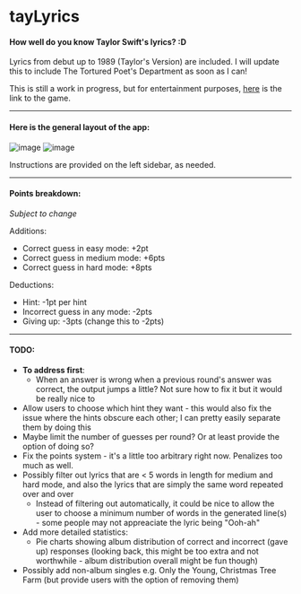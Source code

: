 # tayLyrics

#### How well do you know Taylor Swift's lyrics? :D

Lyrics from debut up to 1989 (Taylor's Version) are included. I will update this to include The Tortured Poet's Department as soon as I can!

This is still a work in progress, but for entertainment purposes, [here](https://jasminex21.shinyapps.io/tayLyrics/) is the link to the game. 

***

#### Here is the general layout of the app: 

![image](https://github.com/jasminex21/tayLyrics/assets/109494334/01621c73-7a5e-408a-be70-5b0d38dd8e9d)
![image](https://github.com/jasminex21/tayLyrics/assets/109494334/44d053e0-99c0-445e-9ca7-69aa110b64fd)


Instructions are provided on the left sidebar, as needed. 

***

#### Points breakdown:
*Subject to change*

Additions: 
- Correct guess in easy mode: +2pt
- Correct guess in medium mode: +6pts
- Correct guess in hard mode: +8pts

Deductions: 
- Hint: -1pt per hint
- Incorrect guess in any mode: -2pts
- Giving up: -3pts (change this to -2pts)

***

#### TODO: 
- **To address first**:
  - When an answer is wrong when a previous round's answer was correct, the output jumps a little? Not sure how to fix it but it would be really nice to
 - Allow users to choose which hint they want - this would also fix the issue where the hints obscure each other; I can pretty easily separate them by doing this
 - Maybe limit the number of guesses per round? Or at least provide the option of doing so?
- Fix the points system - it's a little too arbitrary right now. Penalizes too much as well.
- Possibly filter out lyrics that are < 5 words in length for medium and hard mode, and also the lyrics that are simply the same word repeated over and over
  - Instead of filtering out automatically, it could be nice to allow the user to choose a minimum number of words in the generated line(s) - some people may not appreaciate the lyric being "Ooh-ah"
- Add more detailed statistics:
  - Pie charts showing album distribution of correct and incorrect (gave up) responses (looking back, this might be too extra and not worthwhile - album distribution overall might be fun though)
- Possibly add non-album singles e.g. Only the Young, Christmas Tree Farm (but provide users with the option of removing them)

